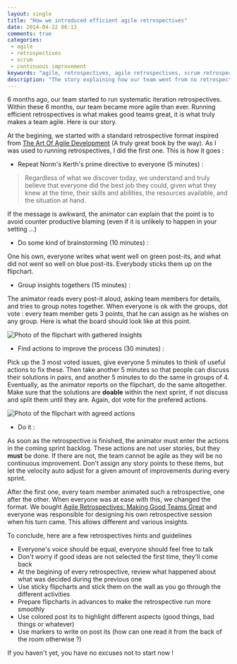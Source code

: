 ```yaml
---
layout: single
title: "How we introduced efficient agile retrospectives"
date: 2014-04-22 06:13
comments: true
categories:
 - agile
 - retrospectives
 - scrum
 - continuous improvement
keywords: "agile, retrospectives, agile retrospectives, scrum retrospectives, how to"
description: "The story explaining how our team went from no retrospectives to efficient self organized agile retrospectives"
---
```

6 months ago, our team started to run systematic iteration retrospectives. Within these 6 months, our team became more agile than ever. Running efficient retrospectives is what makes good teams great, it is what truly makes a team agile. Here is our story.

At the begining, we started with a standard retrospective format inspired from [The Art Of Agile Development](http://www.amazon.com/The-Agile-Development-James-Shore/dp/0596527675/ref=sr_1_1?tag=pbourgau-20&amp;ie=UTF8&qid=1398141097&sr=8-1&keywords=the+art+of+agile+development) (A truly great book by the way). As I was used to running retrospectives, I did the first one. This is how it goes :

* Repeat Norm's Kerth's prime directive to everyone (5 minutes) :

> Regardless of what we discover today, we understand and truly believe that everyone did the best job they could, given what they knew at the time, their skills and abilities, the resources available, and the situation at hand.

If the message is awkward, the animator can explain that the point is to avoid counter productive blaming (even if it is unlikely to happen in your setting ...)

* Do some kind of brainstorming (10 minutes) :

One his own, everyone writes what went well on green post-its, and what did not went so well on blue post-its. Everybody sticks them up on the flipchart.

* Group insights togethers (15 minutes) :

The animator reads every post-it aloud, asking team members for details, and tries to group notes together. When everyone is ok with the groups, dot vote : every team member gets 3 points, that he can assign as he wishes on any group. Here is what the board should look like at this point.

![Photo of the flipchart with gathered insights]({{site.url}}{{site.baseurl}}/imgs/2014-04-22-how-we-introduced-efficient-agile-retrospectives/insights.jpg)

* Find actions to improve the process (30 minutes) :

Pick up the 3 most voted issues, give everyone 5 minutes to think of useful actions to fix these. Then take another 5 minutes so that people can discuss their solutions in pairs, and another 5 minutes to do the same in groups of 4. Eventually, as the animator reports on the flipchart, do the same altogether. Make sure that the solutions are **doable** within the next sprint, if not discuss and split them until they are. Again, dot vote for the prefered actions.

![Photo of the flipchart with agreed actions]({{site.url}}{{site.baseurl}}/imgs/2014-04-22-how-we-introduced-efficient-agile-retrospectives/actions.jpg)

* Do it :

As soon as the retrospective is finished, the animator must enter the actions in the coming sprint backlog. These actions are not user stories, but they **must** be done. If there are not, the team cannot be agile as they will be no continuous improvement. Don't assign any story points to these items, but let the velocity auto adjust for a given amount of improvements during every sprint.

After the first one, every team member animated such a retrospective, one after the other. When everyone was at ease with this, we changed the format. We bought [Agile Retrospectives: Making Good Teams Great](http://www.amazon.com/Agile-Retrospectives-Making-Teams-Great/dp/0977616649/ref=pd_sim_b_1?tag=pbourgau-20&amp;ie=UTF8&refRID=0QA643CPNSQE9E0GSG5E) and everyone was responsible for designing his own retrospective session when his turn came. This allows different and various insights.

To conclude, here are a few retrospectives hints and guidelines

* Everyone's voice should be equal, everyone should feel free to talk
* Don't worry if good ideas are not selected the first time, they'll come back
* At the begining of every retrospective, review what happened about what was decided during the previous one
* Use sticky flipcharts and stick them on the wall as you go through the different activities
* Prepare flipcharts in advances to make the retrospective run more smoothly
* Use colored post its to highlight different aspects (good things, bad things or whatever)
* Use markers to write on post its (how can one read it from the back of the room otherwise ?)

If you haven't yet, you have no excuses not to start now !
